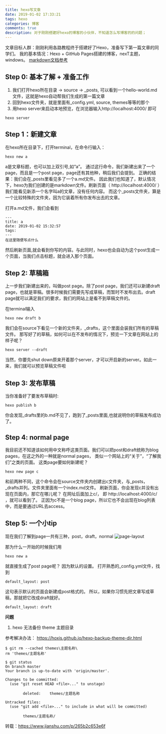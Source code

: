 ```yaml
---
title: hexo写文章
date: 2019-01-02 17:33:21
tags: hexo
categories: 博客
comments: true
description: 对于刚刚搭建好hexo的博客的小伙伴，不知道怎么写博客的的问题；
---
```



文章目标人群：刚刚利用各路教程终于搭建好了Hexo，准备写下第一篇文章的同学们。
我的基本情况：Hexo + GitHub Pages搭建的博客，nexT主题，windows。
[markdown文档参考](https://www.appinn.com/markdown/index.html)

## Step 0: 基本了解 + 准备工作
1. 我们打开hexo所在目录 -> source -> _posts, 可以看到一个hello-world.md文件，这就是hexo自动帮我们生成的第一篇文章
2. 回到hexo文件夹，就是里面有_config.yml, source, themes等等的那个
3. 用hexo server来启动本地预览，在浏览器输入http://localhost:4000/ 即可

```
hexo server
```
## Step 1：新建文章
在hexo所在目录下，打开terminal，在命令行输入：
```
hexo new a
```
a是文章标题，也可以加上双引号,如“a”。
通过这行命令，我们新建出来了一个page，而且是一个post page，page还有其他种，稍后我们会提到。
正确的结果：我们会在_posts里看见多了一个a.md文件。
因此我们也知道了，默认情况下，hexo为我们创建的是markdown文件。刷新页面（ http://localhost:4000/ ）我们能看见新添一个名字叫a的文章，没有任何内容。
而这个_posts文件夹，算是一个比较特殊的文件夹，因为它装着所有你发布出去的文章。

打开a.md文件，我们会看到

```
---
title: a
date: 2019-01-02 15:32:57
tags:
---
在这里随便写点什么
```
然后刷新页面,就会看到你写的内容。与此同时，hexo也会自动为这个post生成一个页面，当我们点击标题，就会进入那个页面。

## Step 2: 草稿箱
上一步我们新建出来的，叫做post page。除了post page，我们还可以新建draft page，也就是草稿。很多时候我们需要先写成草稿，而暂时不发布出去。draft page就可以满足我们的要求，我们的网站上是看不到草稿文件的。

在terminal输入
```
hexo new draft b
```
我们会在source下看见一个新的文件夹，_drafts，这个里面会装我们所有的草稿文件。
那写好了的草稿，如何可以在不发布的情况下，预览一下文章在网站上的样子呢？
```
hexo server --draft
```
当然，你要先shut down原来开着那个server，才可以开启新的server。如此一来，我们就可以预览草稿文件啦

## Step 3: 发布草稿
当你准备好了要发布草稿时:
```
hexo publish b
```
你会发现_drafts里的b.md不见了，跑到了_posts里面,也就说明你的草稿发布成功了。

## Step 4: normal page
我目前还不知道该如何用中文称呼这类页面。我们可以把post和draft统称为blog pages，在这之外的一种就是normal pages， 类似一个网站上的“关于”，“了解我们”之类的页面。
这类page要如何新建呢？
```
hexo new page c
```
和前两种不同，这个命令会在source文件夹内创建出c文件夹，与_posts，_drafts并列。文件夹里面有一个index.md文件。
刷新页面，你会发现c并没有出现在页面内，那它在哪儿呢？
在网址后面加上c/， 即 http://localhost:4000/c/ ，就可以看到了。
正因为c不是一个blog page，所以它也不会出现在blog列表中，而是要通过URL去access。

## Step 5: 一个小tip
现在我们了解到page一共有三种，post，draft，normal
![page-layout](https://upload-images.jianshu.io/upload_images/6995514-4608b4504a133a6e.png?imageMogr2/auto-orient/strip%7CimageView2/2/w/494/format/webp '描述')

那为什么一开始的时候我们用
```
hexo new a
```
就直接生成了post page呢？
因为默认的设置。
打开熟悉的_config.yml文件，找到
```
default_layout: post
```
这句表示默认的页面会新建成post格式的。
所以，如果你习惯先把文章写成草稿，那就把它改成draft就好。
```
default_layout: draft
```


**问题**
1. hexo 无法备份 theme 主题目录

参考解决办法： https://hoxis.github.io/hexo-backup-theme-dir.html
```
$ git rm --cached themes\主题名称\
rm 'themes/主题名称'

$ git status
On branch master
Your branch is up-to-date with 'origin/master'.

Changes to be committed:
  (use "git reset HEAD <file>..." to unstage)

        deleted:    themes/主题名称

Untracked files:
  (use "git add <file>..." to include in what will be committed)

        themes/主题名称/
```

转载：https://www.jianshu.com/p/265b2c653e6f


